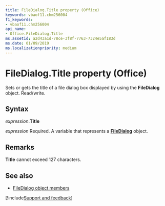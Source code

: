 ```yaml
---
title: FileDialog.Title property (Office)
keywords: vbaof11.chm256004
f1_keywords:
- vbaof11.chm256004
api_name:
- Office.FileDialog.Title
ms.assetid: a2d43a1d-78ce-3f8f-7763-7324e5af183d
ms.date: 01/09/2019
ms.localizationpriority: medium
---
```



# FileDialog.Title property (Office)

Sets or gets the title of a file dialog box displayed by using the **FileDialog** object. Read/write.

## Syntax

_expression_.**Title**

_expression_ Required. A variable that represents a **[FileDialog](Office.FileDialog.md)** object.

## Remarks

**Title** cannot exceed 127 characters.

## See also

- [FileDialog object members](overview/library-reference/filedialog-members-office.md)

[!include[Support and feedback](~/includes/feedback-boilerplate.md)]